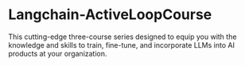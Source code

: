 # Langchain-ActiveLoopCourse
This cutting-edge three-course series designed to equip you with the knowledge and skills to train, fine-tune, and incorporate LLMs into AI products at your organization. 
